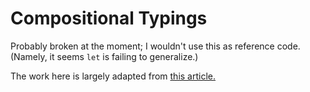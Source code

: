 # Compositional Typings

Probably broken at the moment; I wouldn't use this as reference code. (Namely,
it seems `let` is failing to generalize.)

The work here is largely adapted from
[this article.](https://hydraz.semi.works/posts/2019-01-28.html)
